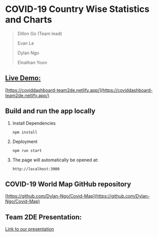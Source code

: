 # COVID-19 Country Wise Statistics and Charts

> Dillon Go (Team lead)
>
> Evan Le
>
> Dylan Ngo
>
> Elnathan Yoon

## [Live Demo:](https://coviddashboard-team2de.netlify.app/)
   [https://coviddashboard-team2de.netlify.app/](https://coviddashboard-team2de.netlify.app/)

## Build and run the app locally
1. Install Dependencies

    ```
    npm install
    ```

2. Deployment

    ```
    npm run start
    ```
3. The page will automatically be opened at:

    `http://localhost:3000`

## COVID-19 World Map GitHub repository 
   [https://github.com/Dylan-Ngo/Covid-Map](https://github.com/Dylan-Ngo/Covid-Map)

## Team 2DE Presentation:
   [Link to our presentation](https://www.youtube.com/watch?v=VMQLcDInNnk)